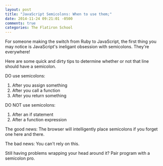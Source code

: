 ```yaml
---
layout: post
title: "JavaScript Semicolons: When to use them;"
date: 2014-11-24 09:21:01 -0500
comments: true
categories: The Flatiron School
---
```


For someone making the switch from Ruby to JavaScript, the first thing you may notice is JavaScript's ineligant obsession with semicolons. They're everywhere!

Here are some quick and dirty tips to determine whether or not that line should have a semicolon.

DO use semicolons:
1. After you assign something
2. After you call a function
3. After you return something

DO NOT use semicolons:
1. After an if statement
2. After a function expression

The good news: The browser will intelligently place semicolons if you forget one here and there.

The bad news: You can't rely on this. 

Still having problems wrapping your head around it? Pair program with a semicolon pro.